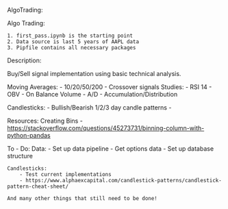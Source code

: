 AlgoTrading:

Algo Trading:

	1. first_pass.ipynb is the starting point
	2. Data source is last 5 years of AAPL data
	3. Pipfile contains all necessary packages

Description:

Buy/Sell signal implementation using basic technical analysis.

Moving Averages:
	- 10/20/50/200
	- Crossover signals
Studies:
	- RSI 14
	- OBV - On Balance Volume
	- A/D - Accumulation/Distribution

Candlesticks:
	- Bullish/Bearish 1/2/3 day candle patterns
	- 

Resources:
	Creating Bins  - https://stackoverflow.com/questions/45273731/binning-column-with-python-pandas



To - Do:
	Data:
		- Set up data pipeline
		- Get options data
		- Set up database structure

	Candlesticks:
		- Test current implementations
		- https://www.alphaexcapital.com/candlestick-patterns/candlestick-pattern-cheat-sheet/

	And many other things that still need to be done!
